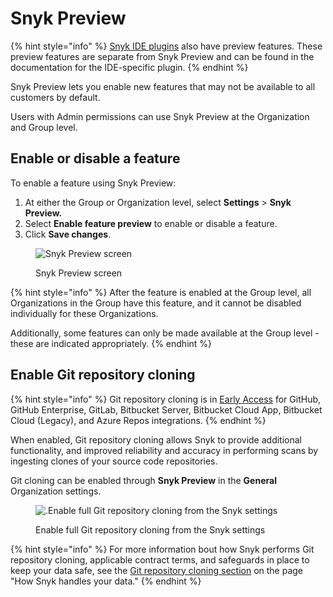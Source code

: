 # Snyk Preview

{% hint style="info" %}
[Snyk IDE plugins](../snyk-scm-ide-and-ci-cd-integrations/use-snyk-in-your-ide/) also have preview features. These preview features are separate from Snyk Preview and can be found in the documentation for the IDE-specific plugin.
{% endhint %}

Snyk Preview lets you enable new features that may not be available to all customers by default.

Users with Admin permissions can use Snyk Preview at the Organization and Group level.

## Enable or disable a feature

To enable a feature using Snyk Preview:

1. At either the Group or Organization level, select **Settings** > **Snyk Preview.**
2. Select **Enable feature preview** to enable or disable a feature.
3. Click **Save changes**.

<figure><img src="../.gitbook/assets/Screenshot 2023-05-04 at 11.36.07.png" alt="Snyk Preview screen"><figcaption><p>Snyk Preview screen</p></figcaption></figure>

{% hint style="info" %}
After the feature is enabled at the Group level, all Organizations in the Group have this feature, and it cannot be disabled individually for these Organizations.

Additionally, some features can only be made available at the Group level - these are indicated appropriately.
{% endhint %}

## Enable Git repository cloning

{% hint style="info" %}
Git repository cloning is in [Early Access](../getting-started/snyk-release-process.md) for GitHub, GitHub Enterprise, GitLab, Bitbucket Server, Bitbucket Cloud App, Bitbucket Cloud (Legacy), and Azure Repos integrations.
{% endhint %}

When enabled, Git repository cloning allows Snyk to provide additional functionality, and improved reliability and accuracy in performing scans by ingesting clones of your source code repositories.

Git cloning can be enabled through **Snyk Preview** in the **General** Organization settings.

<figure><img src="https://lh4.googleusercontent.com/NeiM1iGKaUMiHC-qr8n3SjlNRCr8j33XO3M5PtAdMUJaIap6RNv1UwmpiVv1siDWRnE61v490VoLTP1uXL0gUVHQDLh7FK29vGQLSvCMhlmd2NZJnbWFt3xIOxzHO7Nw7SAQDGiMwLotub8y5HU2-vbyEiY9GzA4DXwRh3xXiib7z99lqHEDDShD9jQMfWjn" alt=".Enable full Git repository cloning from the Snyk settings"><figcaption><p>Enable full Git repository cloning from the Snyk settings</p></figcaption></figure>

{% hint style="info" %}
For more information bout how Snyk performs Git repository cloning, applicable contract terms, and safeguards in place to keep your data safe, see the [Git repository cloning section](../working-with-snyk/how-snyk-handles-your-data.md#snyk-integrations-git-repository-cloning) on the page "How Snyk handles your data."
{% endhint %}
